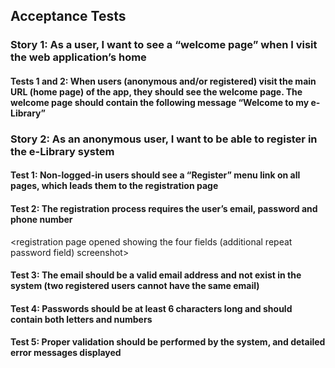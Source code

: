 ## Acceptance Tests

### Story 1: As a  user, I want to see a “welcome page” when I visit the web application’s home

#### Tests 1 and 2: When users (anonymous and/or registered) visit the main URL (home page) of the app, they should see the welcome page. The welcome page should contain the following message “Welcome to my e-Library”

<welcome page screenshot>

### Story 2: As an anonymous user, I want to be able to register in the e-Library system

#### Test 1: Non-logged-in users should see a “Register” menu link on all pages, which leads them to the registration page

<nav registration link screenshot>

#### Test 2: The registration process requires the user’s email, password and phone number

<registration page opened showing the four fields (additional repeat password field) screenshot>

#### Test 3: The email should be a valid email address and not exist in the system (two registered users cannot have the same email)

<invalid email screenshot>
<duplicate email screenshot>

#### Test 4: Passwords should be at least 6 characters long and should contain both letters and numbers

<invalid password screenshot>

#### Test 5: Proper validation should be performed by the system, and detailed error messages displayed

<invalid phone number screenshot>
